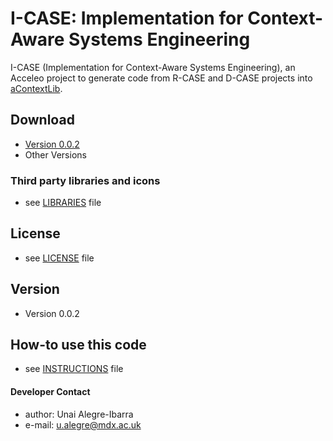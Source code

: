 I-CASE: Implementation for Context-Aware Systems Engineering
======
I-CASE (Implementation for Context-Aware Systems Engineering), an Acceleo project to generate code from R-CASE and D-CASE projects into [aContextLib](https://github.com/deankramer/aContextLib). 
 
## Download
* [Version 0.0.2](https://github.com/ualegre/icase)
* Other Versions

### Third party libraries and icons
* see [LIBRARIES](https://github.com/ualegre/icase/blob/master/LIBRARIES.md) file

## License 
* see [LICENSE](https://github.com/ualegre/icase/blob/master/LICENSE.md) file

## Version 
* Version 0.0.2

## How-to use this code
* see [INSTRUCTIONS](https://github.com/ualegre/icase/blob/master/INSTRUCTIONS.md) file

#### Developer Contact
* author: Unai Alegre-Ibarra
* e-mail: u.alegre@mdx.ac.uk
